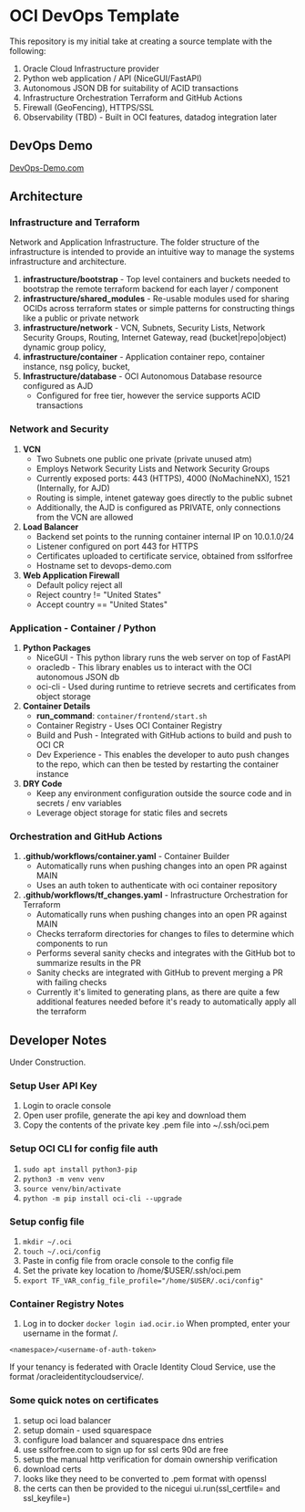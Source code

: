 # OCI DevOps Template
This repository is my initial take at creating a source template with the following:

1. Oracle Cloud Infrastructure provider
1. Python web application / API (NiceGUI/FastAPI)
1. Autonomous JSON DB for suitability of ACID transactions
1. Infrastructure Orchestration Terraform and GitHub Actions
1. Firewall (GeoFencing), HTTPS/SSL
1. Observability (TBD) - Built in OCI features, datadog integration later

## DevOps Demo

[DevOps-Demo.com](https://devops-demo.com)

## Architecture

### Infrastructure and Terraform
Network and Application Infrastructure. The folder structure of the infrastructure is intended to provide an intuitive way to manage the systems infrastructure and architecture.

1. **infrastructure/bootstrap** - Top level containers and buckets needed to bootstrap the remote terraform backend for each layer / component
1. **infrastructure/shared_modules** - Re-usable modules used for sharing OCIDs across terraform states or simple patterns for constructing things like a public or private network
1. **infrastructure/network** - VCN, Subnets, Security Lists, Network Security Groups, Routing, Internet Gateway, read (bucket|repo|object) dynamic group policy, 
1. **infrastructure/container** - Application container repo, container instance, nsg policy, bucket, 
1. **Infrastructure/database** - OCI Autonomous Database resource configured as AJD
    - Configured for free tier, however the service supports ACID transactions

### Network and Security
1. **VCN**
    - Two Subnets one public one private (private unused atm)
    - Employs Network Security Lists and Network Security Groups
    - Currently exposed ports: 443 (HTTPS), 4000 (NoMachineNX), 1521 (Internally, for AJD)
    - Routing is simple, intenet gateway goes directly to the public subnet
    - Additionally, the AJD is configured as PRIVATE, only connections from the VCN are allowed
1. **Load Balancer**
    - Backend set points to the running container internal IP on 10.0.1.0/24
    - Listener configured on port 443 for HTTPS
    - Certificates uploaded to certificate service, obtained from sslforfree
    - Hostname set to devops-demo.com
1. **Web Application Firewall**
    - Default policy reject all
    - Reject country != "United States"
    - Accept country == "United States"


### Application - Container / Python
1. **Python Packages**
    - NiceGUI - This python library runs the web server on top of FastAPI
    - oracledb - This library enables us to interact with the OCI autonomous JSON db
    - oci-cli - Used during runtime to retrieve secrets and certificates from object storage
1. **Container Details**
    - **run_command**: ```container/frontend/start.sh```
    - Container Registry - Uses OCI Container Registry
    - Build and Push - Integrated with GitHub actions to build and push to OCI CR
    - Dev Experience - This enables the developer to auto push changes to the repo, which can then be tested by restarting the container instance
1. **DRY Code**
    - Keep any environment configuration outside the source code and in secrets / env variables
    - Leverage object storage for static files and secrets



### Orchestration and GitHub Actions

1. **.github/workflows/container.yaml** - Container Builder
    - Automatically runs when pushing changes into an open PR against MAIN
    - Uses an auth token to authenticate with oci container repository
1. **.github/workflows/tf_changes.yaml** - Infrastructure Orchestration for Terraform
    - Automatically runs when pushing changes into an open PR against MAIN
    - Checks terraform directories for changes to files to determine which components to run
    - Performs several sanity checks and integrates with the GitHub bot to summarize results in the PR
    - Sanity checks are integrated with GitHub to prevent merging a PR with failing checks
    - Currently it's limited to generating plans, as there are quite a few additional features needed before it's ready to automatically apply all the terraform

## Developer Notes
Under Construction.

### Setup User API Key

1. Login to oracle console
1. Open user profile, generate the api key and download them
1. Copy the contents of the private key .pem file into ~/.ssh/oci.pem

### Setup OCI CLI for config file auth

1. ```sudo apt install python3-pip```
1. ```python3 -m venv venv```
1. ```source venv/bin/activate```
1. ```python -m pip install oci-cli --upgrade```


### Setup config file

1. ```mkdir ~/.oci```
1. ```touch ~/.oci/config```
1. Paste in config file from oracle console to the config file
1. Set the private key location to /home/$USER/.ssh/oci.pem
1. ```export TF_VAR_config_file_profile="/home/$USER/.oci/config"```


### Container Registry Notes

1. Log in to docker ```docker login iad.ocir.io```
When prompted, enter your username in the format <tenancy-namespace>/<username>. 

```<namespace>/<username-of-auth-token>```

If your tenancy is federated with Oracle Identity Cloud Service, use the format <tenancy-namespace>/oracleidentitycloudservice/<username>.


### Some quick notes on certificates

1. setup oci load balancer
1. setup domain - used squarespace
1. configure load balancer and squarespace dns entries
1. use sslforfree.com to sign up for ssl certs 90d are free
1. setup the manual http verification for domain ownership verification
1. download certs
1. looks like they need to be converted to .pem format with openssl
1. the certs can then be provided to the nicegui ui.run(ssl_certfile= and ssl_keyfile=)